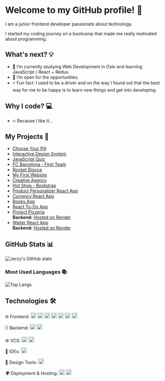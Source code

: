 # Welcome to my GitHub profile! 👋

I am a junior frontend developer passionate about technology.

I started my coding journey on a bootcamp that made me really motivated about programming.

## What's next? 💡

- 🌱 I’m currently studying Web Development in Oslo and learning JavaScript / React + Redux.
- 💬 I’m open for the opportunities.
- ⚡ Fun fact: I used to be a driver and on the way I found out that the best way for me to be happy is to learn new things and get into developing.

## Why I code? 💻

- 🔥 Because I like it...

## My Projects 🚀

- <a href="https://choose-your-pill.netlify.app/">Choose Your Pill</a>
- <a href="https://interactive-design-system.netlify.app/">Interactive Design System</a>
- <a href="https://javascript-quiz-js.netlify.app/">JavaScript Quiz</a>
- <a href="https://fc-barcelona-demo.netlify.app/">FC Barcelona - First Team</a>
- <a href="https://rocket-biocca-demo.netlify.app/">Rocket Biocca</a>
- <a href="https://my-first-webside.netlify.app/">My First Website</a>
- <a href="https://creative-agency-studio.netlify.app/">Creative Agency</a>
- <a href="https://hot-shop.netlify.app/">Hot Shop - Bootstrap</a>
- <a href="https://product-personalizer.netlify.app/">Product Personalizer React App</a>
- <a href="https://currency-react-app.netlify.app/">Currency React App</a>
- <a href="https://my-first-books-app.netlify.app/">Books App</a>
- <a href="https://my-first-react-to-do-app.netlify.app/">React To-Do App</a>
- <a href="https://my-project-pizzeria.netlify.app/#/home">Project Pizzeria</a>  
  **Backend:** <a href="https://project-pizzeria-backend.onrender.com">Hosted on Render</a>
- <a href="https://waiter-react-app.netlify.app/#/home">Waiter React App</a>  
  **Backend:** <a href="https://waiter-app-rbef.onrender.com">Hosted on Render</a>

## GitHub Stats 📊

![Jerzy's GitHub stats](https://github-readme-stats.vercel.app/api?username=jerzyszajner&theme=dark&show_icons=true)

### Most Used Languages 📚

![Top Langs](https://github-readme-stats.vercel.app/api/top-langs/?username=jerzyszajner&layout=compact&theme=dark)
  
## Technologies 🛠

🌐 Frontend:
<a href="https://reactjs.org/"><img src="https://img.shields.io/badge/-React-61DAFB?logo=react&logoColor=white" height="18" /></a>
<a href="https://redux.js.org/"><img src="https://img.shields.io/badge/-Redux-764ABC?logo=redux&logoColor=white" height="18" /></a>
<a href="https://developer.mozilla.org/en-US/docs/Web/JavaScript"><img src="https://img.shields.io/badge/-JavaScript-F7DF1E?logo=javascript&logoColor=black" height="18" /></a>
<a href="https://html.spec.whatwg.org/"><img src="https://img.shields.io/badge/-HTML5-E34F26?logo=html5&logoColor=white" height="18" /></a>
<a href="https://www.w3.org/Style/CSS/"><img src="https://img.shields.io/badge/-CSS3-1572B6?logo=css3&logoColor=white" height="18" /></a>
<a href="https://sass-lang.com/"><img src="https://img.shields.io/badge/-Sass-CC6699?logo=sass&logoColor=white" height="18" /></a>
<a href="https://getbootstrap.com/"><img src="https://img.shields.io/badge/-Bootstrap-7952B3?logo=bootstrap&logoColor=white" height="18" /></a>

🗄 Backend:
<a href="https://nodejs.org/"><img src="https://img.shields.io/badge/-Node.js-339933?logo=node.js&logoColor=white" height="18" /></a>
<a href="https://wordpress.org/"><img src="https://img.shields.io/badge/-WordPress-21759B?logo=wordpress&logoColor=white" height="18" /></a>

⚙️ VCS:
<a href="https://git-scm.com/"><img src="https://img.shields.io/badge/-Git-F05032?logo=git&logoColor=white" height="18" /></a>
<a href="https://github.com/"><img src="https://img.shields.io/badge/-GitHub-181717?logo=github&logoColor=white" height="18" /></a>

🔧 IDEs:
<a href="https://code.visualstudio.com/"><img src="https://img.shields.io/badge/-Visual%20Studio%20Code-007ACC?logo=visualstudiocode&logoColor=white" height="18" /></a>

🎨 Design Tools:
<a href="https://www.figma.com/"><img src="https://img.shields.io/badge/-Figma-F24E1E?logo=figma&logoColor=white" height="18" /></a>

🌍 Deployment & Hosting:
<a href="https://www.netlify.com/"><img src="https://img.shields.io/badge/-Netlify-00C7B7?logo=netlify&logoColor=white" height="18" /></a>
<a href="https://render.com/"><img src="https://img.shields.io/badge/-Render-46E3B7?logo=render&logoColor=white" height="18" /></a>
